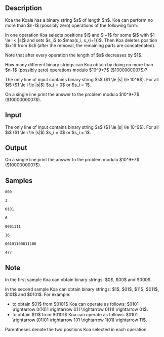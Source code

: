 ## Description

<div><p>Koa the Koala has a binary string $s$ of length $n$. Koa can perform no more than $n-1$ (possibly zero) operations of the following form:</p><p>In one operation Koa selects positions $i$ and $i+1$ for some $i$ with $1 \le i &lt; |s|$ and sets $s_i$ to $max(s_i, s_{i+1})$. Then Koa deletes position $i+1$ from $s$ (after the removal, the remaining parts are concatenated).</p><p>Note that after every operation the length of $s$ decreases by $1$.</p><p>How many different binary strings can Koa obtain by doing no more than $n-1$ (possibly zero) operations modulo $10^9+7$ ($1000000007$)?</p></div><div class="input-specification"><p>The only line of input contains binary string $s$ ($1 \le |s| \le 10^6$). For all $i$ ($1 \le i \le |s|$) $s_i = 0$ or $s_i = 1$.</p></div><div class="output-specification"><p>On a single line print the answer to the problem modulo $10^9+7$ ($1000000007$).</p></div>

## Input

<p>The only line of input contains binary string $s$ ($1 \le |s| \le 10^6$). For all $i$ ($1 \le i \le |s|$) $s_i = 0$ or $s_i = 1$.</p>

## Output

<p>On a single line print the answer to the problem modulo $10^9+7$ ($1000000007$).</p>

## Samples

```input1
000
```

```output1
3
```






```input2
0101
```

```output2
6
```






```input3
0001111
```

```output3
16
```






```input4
00101100011100
```

```output4
477
```




## Note

<p>In the first sample Koa can obtain binary strings: $0$, $00$ and $000$.</p><p>In the second sample Koa can obtain binary strings: $1$, $01$, $11$, $011$, $101$ and $0101$. For example:</p><ul> <li> to obtain $01$ from $0101$ Koa can operate as follows: $0101 \rightarrow 0(10)1 \rightarrow 011 \rightarrow 0(11) \rightarrow 01$. </li><li> to obtain $11$ from $0101$ Koa can operate as follows: $0101 \rightarrow (01)01 \rightarrow 101 \rightarrow 1(01) \rightarrow 11$. </li></ul><p>Parentheses denote the two positions Koa selected in each operation.</p>
